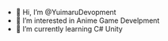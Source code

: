 - 👋 Hi, I’m @YuimaruDevopment
- 👀 I’m interested in Anime Game Develpment
- 🌱 I’m currently learning C# Unity

<!---
YuimaruDevopment/YuimaruDevopment is a ✨ special ✨ repository because its `README.md` (this file) appears on your GitHub profile.
You can click the Preview link to take a look at your changes.
--->
